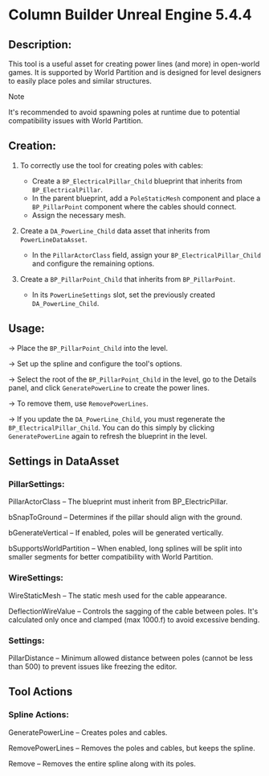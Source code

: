 # Column Builder Unreal Engine 5.4.4

## Description:

This tool is a useful asset for creating power lines (and more) in open-world games. It is supported by World Partition and is designed for level designers to easily place poles and similar structures. 

> [!NOTE]
It's recommended to avoid spawning poles at runtime due to potential compatibility issues with World Partition.

## Creation:

1. To correctly use the tool for creating poles with cables:
    - Create a `BP_ElectricalPillar_Child` blueprint that inherits from `BP_ElectricalPillar`.
    - In the parent blueprint, add a `PoleStaticMesh` component and place a `BP_PillarPoint` component where the cables should connect.
    - Assign the necessary mesh.

2. Create a `DA_PowerLine_Child` data asset that inherits from `PowerLineDataAsset`.
    - In the `PillarActorClass` field, assign your `BP_ElectricalPillar_Child` and configure the remaining options.

3. Create a `BP_PillarPoint_Child` that inherits from `BP_PillarPoint`.
    - In its `PowerLineSettings` slot, set the previously created `DA_PowerLine_Child`.

## Usage:

  -> Place the `BP_PillarPoint_Child` into the level.
  
  -> Set up the spline and configure the tool's options.
  
  -> Select the root of the `BP_PillarPoint_Child` in the level, go to the Details panel, and click `GeneratePowerLine` to create the power lines.
  
  -> To remove them, use `RemovePowerLines`.
  
  -> If you update the `DA_PowerLine_Child`, you must regenerate the `BP_ElectricalPillar_Child`. You can do this simply by clicking `GeneratePowerLine` again to refresh the blueprint in the level.

## Settings in DataAsset

### PillarSettings: 

PillarActorClass          –   The blueprint must inherit from BP_ElectricPillar.

bSnapToGround             –   Determines if the pillar should align with the ground.

bGenerateVertical         –   If enabled, poles will be generated vertically.

bSupportsWorldPartition   –   When enabled, long splines will be split into smaller segments for better compatibility with World Partition.

### WireSettings:

WireStaticMesh            –   The static mesh used for the cable appearance.
      
DeflectionWireValue       –   Controls the sagging of the cable between poles. It's calculated only once and clamped (max 1000.f) to avoid excessive bending.

### Settings:

PillarDistance            –   Minimum allowed distance between poles (cannot be less than 500) to prevent issues like freezing the editor.

## Tool Actions

### Spline Actions:

GeneratePowerLine         –   Creates poles and cables.

RemovePowerLines          –   Removes the poles and cables, but keeps the spline.

Remove                    –   Removes the entire spline along with its poles.

      
